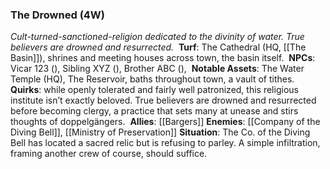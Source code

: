 ---
---

### The Drowned (4W)
*Cult-turned-sanctioned-religion dedicated to the divinity of water. True believers are drowned and resurrected.* 
**Turf**: The Cathedral (HQ, [[The Basin]]), shrines and meeting houses across town, the basin itself. 
**NPCs**: Vicar 123 (), Sibling XYZ (), Brother ABC (), 
**Notable Assets**: The Water Temple (HQ), The Reservoir, baths throughout town, a vault of tithes. 
**Quirks**: while openly tolerated and fairly well patronized, this religious institute isn’t exactly beloved. True believers are drowned and resurrected before becoming clergy, a practice that sets many at unease and stirs thoughts of doppelgängers. 
**Allies**: [[Bargers]]
**Enemies**: [[Company of the Diving Bell]], [[Ministry of Preservation]]
**Situation**: The Co. of the Diving Bell has located a sacred relic but is refusing to parley. A simple infiltration, framing another crew of course, should suffice. 